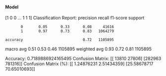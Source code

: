 #### Model
[1 0 0 ... 1 1 1]
Classification Report:
              precision    recall  f1-score   support

           0       0.05      0.33      0.08     41616
           1       0.97      0.73      0.83   1064279

    accuracy                           0.72   1105895
   macro avg       0.51      0.53      0.46   1105895
weighted avg       0.93      0.72      0.81   1105895

Accuracy: 0.7189886924165495
Confusion Matrix:
[[ 13810  27806]
 [282963 781316]]
Confusion Matrix (%):
[[ 1.24876231  2.51434359]
 [25.58678717 70.65010693]]
